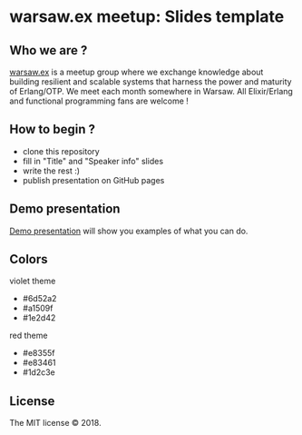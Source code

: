 # warsaw.ex meetup: Slides template

## Who we are ?

[warsaw.ex](https://www.meetup.com/warsaw-ex/) is a meetup group where we exchange knowledge
about building resilient and scalable systems that harness the power and maturity of Erlang/OTP.
We meet each month somewhere in Warsaw. All Elixir/Erlang and functional programming fans are
welcome !

## How to begin ?

- clone this repository
- fill in "Title" and "Speaker info" slides
- write the rest :)
- publish presentation on GitHub pages

## Demo presentation

[Demo presentation](http://warsawex.github.io/meetup-slides-template) will show you examples
of what you can do.

## Colors

violet theme

- #6d52a2
- #a1509f
- #1e2d42

red theme

- #e8355f
- #e83461
- #1d2c3e

## License

The MIT license &copy; 2018.
